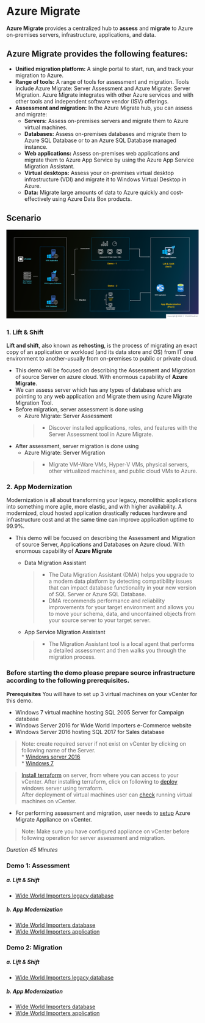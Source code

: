 # Azure Migrate
**Azure Migrate** provides a centralized hub to **assess** and **migrate** to Azure on-premises servers, infrastructure, applications, and data.
## Azure Migrate provides the following features:
* **Unified migration platform:** A single portal to start, run, and track your migration to Azure.
* **Range of tools:** A range of tools for assessment and migration. Tools include Azure Migrate: Server Assessment and Azure Migrate: Server Migration. Azure Migrate integrates with other Azure services and with other tools and independent software vendor (ISV) offerings.
* **Assessment and migration:** In the Azure Migrate hub, you can assess and migrate:
    * **Servers:** Assess on-premises servers and migrate them to Azure virtual machines.
    * **Databases:** Assess on-premises databases and migrate them to Azure SQL Database or to an Azure SQL Database managed instance.
    * **Web applications:** Assess on-premises web applications and migrate them to Azure App Service by using the Azure App Service Migration Assistant.
    * **Virtual desktops:** Assess your on-premises virtual desktop infrastructure (VDI) and migrate it to Windows Virtual Desktop in Azure.
    * **Data:** Migrate large amounts of data to Azure quickly and cost-effectively using Azure Data Box products.


## Scenario
<kbd>
  <img src="./images/migration-scenarios.png">
</kbd></p>

### **1. Lift & Shift**
**Lift and shift**, also known as **rehosting**, is the process of migrating an exact copy of an application or workload (and its data store and OS) from IT one environment to another-usually from on-premises to public or private cloud.

- This demo will be focused on describing the Assessment and Migration of source Server on azure cloud. With enormous capability of **Azure Migrate**.
- We can assess server which has any types of database which are pointing to any web application and Migrate them using Azure Migrate Migration Tool.
- Before migration, server assessment is done using
    - Azure Migrate: Server Assessment
        >- Discover installed applications, roles, and features with the Server Assessment tool in Azure Migrate.
- After assessment, server migration is done using
    - Azure Migrate: Server Migration
        >- Migrate VM-Ware VMs, Hyper-V VMs, physical servers, other virtualized machines, and public cloud VMs to Azure.

### **2. App Modernization**
Modernization is all about transforming your legacy, monolithic applications into something more agile, more elastic, and with higher availability.
A modernized, cloud hosted application drastically reduces hardware and infrastructure cost and at the same time can improve application uptime to 99.9%.
- This demo will be focused on describing the Assessment and Migration of source Server, Applications and Databases on Azure cloud. With enormous capability of **Azure Migrate**
    - Data Migration Assistant
        >- The Data Migration Assistant (DMA) helps you upgrade to a modern data platform by detecting compatibility issues that can impact database functionality in your new version of SQL Server or Azure SQL Database.
        >- DMA recommends performance and reliability improvements for your target environment and allows you to move your schema, data, and uncontained objects from your source server to your target server.

    - App Service Migration Assistant
        >- The Migration Assistant tool is a local agent that performs a detailed assessment and then walks you through the migration process.

### Before starting the demo please prepare source infrastructure according to the following prerequisites.
**Prerequisites**
You will have to set up 3 virtual machines on your vCenter for this demo.
 - Windows 7 virtual machine hosting SQL 2005 Server for Campaign database
 - Windows Server 2016 for Wide World Importers e-Commerce website
 - Windows Server 2016 hosting SQL 2017 for Sales database
 
 > Note: create required server if not exist on vCenter by clicking on following name of the Server.  
    * [Windows server 2016](prerequisites/os/windows-template-creation.md)  
    * [Windows 7](prerequisites/os/windows7-template-creation.md)    
    
>[Install terraform](https://learn.hashicorp.com/terraform/getting-started/install.html) on server, from where you can access to your vCenter.
After installing terraform, click on following to [deploy](terraform-scripts/windows/) windows server using terraform.    
>After deployment of virtual machines user can [check](prerequisites/deployed-servers.md) running virtual machines on vCenter.

* For performing assessment and migration, user needs to [setup](prerequisites/appliance-setup.md) Azure Migrate Appliance on vCenter.

> Note: Make sure you have configured appliance on vCenter before following operation for server assessment and migration. 

*Duration 45 Minutes*

### Demo 1: Assessment
##### a. Lift & Shift 
* [Wide World Importers legacy database](assess/wwi-ecomm-db-legacy.md)
##### b. App Modernization 
* [Wide World Importers database](assess/wwi-ecomm-db.md)
* [Wide World Importers application](assess/wwi-ecomm-app.md)


### Demo 2: Migration
##### a. Lift & Shift 
* [Wide World Importers legacy database](migrate/wwi-ecomm-db-legacy.md)
##### b. App Modernization 
* [Wide World Importers database](migrate/wwi-ecomm-db.md)
* [Wide World Importers application](migrate/wwi-ecomm-app.md)

